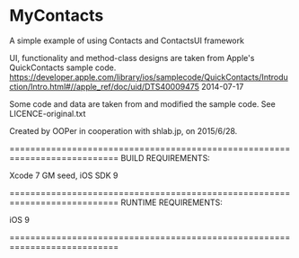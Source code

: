 # MyContacts
A simple example of using Contacts and ContactsUI framework

UI, functionality and method-class designs are taken from Apple's QuickContacts sample code.
<https://developer.apple.com/library/ios/samplecode/QuickContacts/Introduction/Intro.html#//apple_ref/doc/uid/DTS40009475>
2014-07-17

Some code and data are taken from and modified the sample code. See LICENCE-original.txt

Created by OOPer in cooperation with shlab.jp, on 2015/6/28.

===========================================================================
BUILD REQUIREMENTS:

Xcode 7 GM seed, iOS SDK 9

===========================================================================
RUNTIME REQUIREMENTS:

iOS 9

===========================================================================
